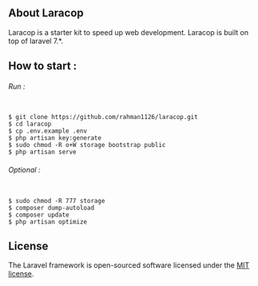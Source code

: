 ## About Laracop

Laracop is a starter kit to speed up web development. Laracop is built on top of laravel 7.*.

## How to start :

###### Run :
<pre><code>
$ git clone https://github.com/rahman1126/laracop.git
$ cd laracop
$ cp .env.example .env
$ php artisan key:generate
$ sudo chmod -R o+W storage bootstrap public
$ php artisan serve
</code></pre>

###### Optional :
<pre><code>
$ sudo chmod -R 777 storage
$ composer dump-autoload
$ composer update
$ php artisan optimize
</code></pre>

## License

The Laravel framework is open-sourced software licensed under the [MIT license](https://opensource.org/licenses/MIT).
